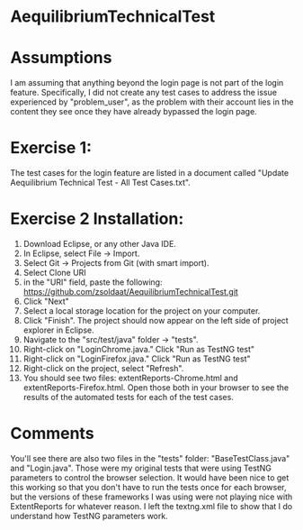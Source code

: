 # AequilibriumTechnicalTest

# Assumptions

I am assuming that anything beyond the login page is not part of the login feature. Specifically, I did not create any test cases to address the issue experienced by "problem_user", as the problem with their account lies in the content they see once they have already bypassed the login page.

# Exercise 1:

The test cases for the login feature are listed in a document called "Update Aequilibrium Technical Test - All Test Cases.txt". 

# Exercise 2 Installation:

1. Download Eclipse, or any other Java IDE. 
2. In Eclipse, select File -> Import. 
3. Select Git -> Projects from Git (with smart import). 
4. Select Clone URI
5. in the "URI" field, paste the following: https://github.com/zsoldaat/AequilibriumTechnicalTest.git
6. Click "Next"
7. Select a local storage location for the project on your computer. 
8. Click "Finish". The project should now appear on the left side of project explorer in Eclipse.
9. Navigate to the "src/test/java" folder -> "tests". 
10. Right-click on "LoginChrome.java." Click "Run as TestNG test"
11. Right-click on "LoginFirefox.java." Click "Run as TestNG test"
12. Right-click on the project, select "Refresh". 
13. You should see two files: extentReports-Chrome.html and extentReports-Firefox.html. Open those both in your browser to see the results of the automated tests for each of the test cases. 

# Comments

You'll see there are also two files in the "tests" folder: "BaseTestClass.java" and "Login.java". Those were my original tests that were using TestNG parameters to control the browser selection. It would have been nice to get this working so that you don't have to run the tests once for each browser, but the versions of these frameworks I was using were not playing nice with ExtentReports for whatever reason. I left the textng.xml file to show that I do understand how TestNG parameters work. 
